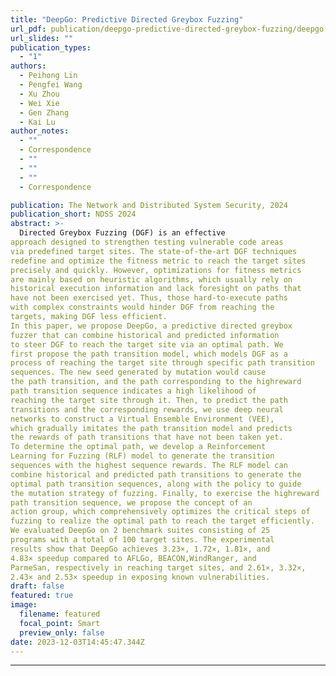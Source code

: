 ```yaml
---
title: "DeepGo: Predictive Directed Greybox Fuzzing"
url_pdf: publication/deepgo-predictive-directed-greybox-fuzzing/deepgo.pdf
url_slides: ""
publication_types:
  - "1"
authors:
  - Peihong Lin
  - Pengfei Wang
  - Xu Zhou
  - Wei Xie
  - Gen Zhang
  - Kai Lu
author_notes:
  - ""
  - Correspondence
  - ""
  - ""
  - ""
  - Correspondence

publication: The Network and Distributed System Security, 2024
publication_short: NDSS 2024
abstract: >-
  Directed Greybox Fuzzing (DGF) is an effective
approach designed to strengthen testing vulnerable code areas
via predefined target sites. The state-of-the-art DGF techniques
redefine and optimize the fitness metric to reach the target sites
precisely and quickly. However, optimizations for fitness metrics
are mainly based on heuristic algorithms, which usually rely on
historical execution information and lack foresight on paths that
have not been exercised yet. Thus, those hard-to-execute paths
with complex constraints would hinder DGF from reaching the
targets, making DGF less efficient.
In this paper, we propose DeepGo, a predictive directed greybox
fuzzer that can combine historical and predicted information
to steer DGF to reach the target site via an optimal path. We
first propose the path transition model, which models DGF as a
process of reaching the target site through specific path transition
sequences. The new seed generated by mutation would cause
the path transition, and the path corresponding to the highreward
path transition sequence indicates a high likelihood of
reaching the target site through it. Then, to predict the path
transitions and the corresponding rewards, we use deep neural
networks to construct a Virtual Ensemble Environment (VEE),
which gradually imitates the path transition model and predicts
the rewards of path transitions that have not been taken yet.
To determine the optimal path, we develop a Reinforcement
Learning for Fuzzing (RLF) model to generate the transition
sequences with the highest sequence rewards. The RLF model can
combine historical and predicted path transitions to generate the
optimal path transition sequences, along with the policy to guide
the mutation strategy of fuzzing. Finally, to exercise the highreward
path transition sequence, we propose the concept of an
action group, which comprehensively optimizes the critical steps of
fuzzing to realize the optimal path to reach the target efficiently.
We evaluated DeepGo on 2 benchmark suites consisting of 25
programs with a total of 100 target sites. The experimental
results show that DeepGo achieves 3.23×, 1.72×, 1.81×, and
4.83× speedup compared to AFLGo, BEACON,WindRanger, and
ParmeSan, respectively in reaching target sites, and 2.61×, 3.32×,
2.43× and 2.53× speedup in exposing known vulnerabilities.
draft: false
featured: true
image:
  filename: featured
  focal_point: Smart
  preview_only: false
date: 2023-12-03T14:45:47.344Z
---
```

---

